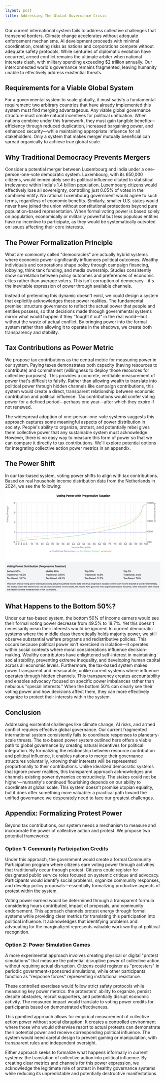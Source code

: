 ```yaml
---
layout: post
title: Addressing The Global Governance Crisis
---
```


Our current international system fails to address collective challenges that transcend borders. Climate change accelerates without adequate enforcement mechanisms. AI development proceeds with minimal coordination, creating risks as nations and corporations compete without adequate safety protocols. While centuries of diplomatic evolution have occurred, armed conflict remains the ultimate arbiter when national interests clash, with military spending exceeding $2 trillion annually. Our interconnected world's governance remains fragmented, leaving humanity unable to effectively address existential threats.

## Requirements for a Viable Global System

For a governmental system to scale globally, it must satisfy a fundamental requirement: two arbitrary countries that have already implemented this system must find merging advantageous. Any viable global governance structure must create natural incentives for political unification. When nations combine under this framework, they must gain tangible benefits—efficiency through reduced duplication, increased bargaining power, and enhanced security—while maintaining appropriate influence for all stakeholders. Only a system that makes merger mutually beneficial can spread organically to achieve true global scale.

## Why Traditional Democracy Prevents Mergers

Consider a potential merger between Luxembourg and India under a one-person-one-vote democratic system. Luxembourg, with its 650,000 citizens, would immediately see its political influence diluted to statistical irrelevance within India's 1.4 billion population. Luxembourg citizens would effectively lose all sovereignty, controlling just 0.05% of votes in the combined entity. No rational Luxembourg government would agree to such terms, regardless of economic benefits. Similarly, smaller U.S. states would never have joined the union without constitutional protections beyond pure population-based representation. When formal voting power is based solely on population, economically or militarily powerful but less populous entities have no incentive to participate, as they would be systematically outvoted on issues affecting their core interests.

## The Power Formalization Principle

What are commonly called "democracies" are actually hybrid systems where economic power significantly influences political outcomes. Wealthy individuals and corporations shape policy through campaign financing, lobbying, think tank funding, and media ownership. Studies consistently show correlation between policy outcomes and preferences of economic elites rather than average voters. This isn't corruption of democracy—it's the inevitable expression of power through available channels.

Instead of pretending this dynamic doesn't exist, we could design a system that explicitly acknowledges these power realities. The fundamental premise: structure governance to reflect the actual power that people and entities possess, so that decisions made through governmental systems mirror what would happen if they "fought it out" in the real world—but without the waste of actual conflict. By bringing power into the formal system rather than allowing it to operate in the shadows, we create both transparency and stability.

## Tax Contributions as Power Metric

We propose tax contributions as the central metric for measuring power in our system. Paying taxes demonstrates both capacity (having resources to contribute) and commitment (willingness to deploy those resources for collective purposes). This provides a concrete, verifiable measurement of power that's difficult to falsify. Rather than allowing wealth to translate into political power through hidden channels like campaign contributions, this system would create a direct, transparent relationship between economic contribution and political influence. Tax contributions would confer voting power for a defined period—perhaps one year—after which they expire if not renewed.

The widespread adoption of one-person-one-vote systems suggests this approach captures some meaningful aspects of power distribution in society. People's ability to organize, protest, and potentially rebel gives them collective power that any sustainable system must acknowledge. However, there is no easy way to measure this form of power so that we can compare it directly to tax contributions. We'll explore potential options for integrating collective action power metrics in an appendix.

## The Power Shift

In our tax-based system, voting power shifts to align with tax contributions. Based on real household income distribution data from the Netherlands in 2024, we see the following:

![The bottom 50% would see voting power decrease from 49.5% to 19.2%. The middle 40% would gain influence, increasing from 39.6% to 51.0%. The top 10% would increase from 10.9% to 29.8%. The top 1% would control 6.7%. The middle class would gain the most relative power under this system.](/images/votingPowerBasedOnIncomeData.png)

## What Happens to the Bottom 50%?

Under our tax-based system, the bottom 50% of income earners would see their formal voting power decrease from 49.5% to 18.7%. Yet this doesn't necessarily mean their interests would be ignored. In current democratic systems where the middle class theoretically holds majority power, we still observe substantial welfare programs and redistributive policies. This occurs because political power isn't exercised in isolation—it operates within social contexts where moral considerations influence decision-making. Wealthy contributors have enlightened self-interest in maintaining social stability, preventing extreme inequality, and developing human capital across all economic levels. Furthermore, the tax-based system makes power transparent and measurable, unlike current systems where influence operates through hidden channels. This transparency creates accountability and enables advocacy focused on specific power imbalances rather than nebulous "special interests." When the bottom 50% can clearly see their voting power and how decisions affect them, they can more effectively organize to protect their interests within the system.

## Conclusion

Addressing existential challenges like climate change, AI risks, and armed conflict requires effective global governance. Our current fragmented international system consistently fails to coordinate responses to planetary-scale threats. The tax-based power system outlined here offers a viable path to global governance by creating natural incentives for political integration. By formalizing the relationship between resource contribution and political influence, it enables nations to merge their governance structures voluntarily, knowing their interests will be represented proportionally to their contributions. Unlike idealized democratic systems that ignore power realities, this transparent approach acknowledges and channels existing power dynamics constructively. The stakes could not be higher—humanity's continued flourishing depends on our ability to coordinate at global scale. This system doesn't promise utopian equality, but it does offer something more valuable: a practical path toward the unified governance we desperately need to face our greatest challenges.

## Appendix: Formalizing Protest Power

Beyond tax contributions, our system needs a mechanism to measure and incorporate the power of collective action and protest. We propose two potential frameworks:

### Option 1: Community Participation Credits

Under this approach, the government would create a formal Community Participation program where citizens earn voting power through activities that traditionally occur through protest. Citizens could register for designated public service roles focused on systemic critique and advocacy. Participants would identify social problems, organize community responses, and develop policy proposals—essentially formalizing productive aspects of protest within the system.

Voting power earned would be determined through a transparent formula considering hours contributed, impact of proposals, and community endorsement. This approach channels protest energy through formal systems while providing clear metrics for translating this participation into political influence. It acknowledges that identifying problems and advocating for the marginalized represents valuable work worthy of political recognition.

### Option 2: Power Simulation Games

A more experimental approach involves creating physical or digital "protest simulations" that measure the potential disruptive power of collective action without requiring actual disruption. Citizens could register as "protesters" in periodic government-sponsored simulations, while other participants function as "response forces" representing institutional resistance.

These controlled exercises would follow strict safety protocols while measuring key power metrics: the protesters' ability to organize, persist despite obstacles, recruit supporters, and potentially disrupt economic activity. The measured impact would translate to voting power credits for participants based on demonstrated effectiveness.

This gamified approach allows for empirical measurement of collective action power without social disruption. It creates a controlled environment where those who would otherwise resort to actual protests can demonstrate their potential power and receive corresponding political influence. The system would need careful design to prevent gaming or manipulation, with transparent rules and independent oversight.

Either approach seeks to formalize what happens informally in current systems: the translation of collective action into political influence. By creating clear metrics and channels for this power expression, we acknowledge the legitimate role of protest in healthy governance systems while reducing its unpredictable and potentially destructive manifestations.